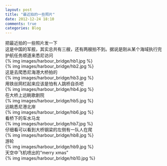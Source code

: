 ```yaml
---
layout: post
title: "最近拍的一些照片"
date: 2012-12-24 18:10
comments: true
categories: Blog
---
```

把最近拍的一些照片发一下  
这是中国的军舰，其实总共有三艘，还有两艘拍不到。据说是刚从某个海域执行完护航任务顺道来悉尼访问  
{% img images/harbour_bridge/hb1.jpg %}  
{% img images/harbour_bridge/hb2.jpg %}  
这是去爬悉尼海港大桥拍的  
{% img images/harbour_bridge/hb3.jpg %}  
用铁丝网栏起来应该是怕有人跳桥自杀吧  
{% img images/harbour_bridge/hb4.jpg %}  
在大桥上远眺歌剧院  
{% img images/harbour_bridge/hb5.jpg %}  
远眺悉尼港北岸  
{% img images/harbour_bridge/hb6.jpg %}  
看桥下的车水马龙  
{% img images/harbour_bridge/hb7.jpg %}  
仔细看可以看到大桥钢梁的左侧有一队人在爬  
{% img images/harbour_bridge/hb8.jpg %}  
游轮  
{% img images/harbour_bridge/hb9.jpg %}  
天空中飞机喷出的“merry xmas”  
{% img images/harbour_bridge/hb10.jpg %}

